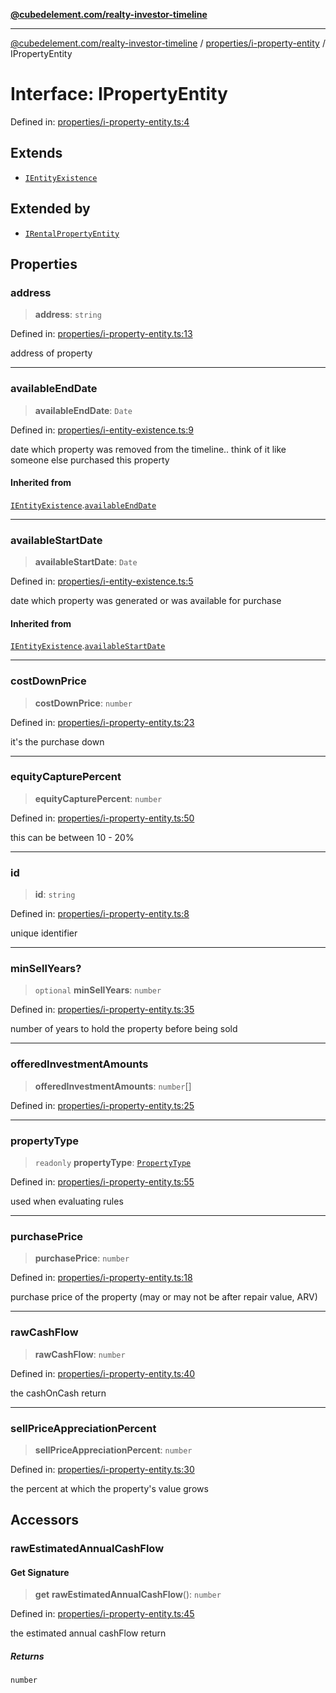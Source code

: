 [**@cubedelement.com/realty-investor-timeline**](../../../index.md)

---

[@cubedelement.com/realty-investor-timeline](../../../modules.md) / [properties/i-property-entity](../index.md) / IPropertyEntity

# Interface: IPropertyEntity

Defined in: [properties/i-property-entity.ts:4](https://github.com/kvernon/realty-investor-timeline/blob/806c805529d356deb12c125749ddea89a26850dd/src/properties/i-property-entity.ts#L4)

## Extends

- [`IEntityExistence`](../../i-entity-existence/interfaces/IEntityExistence.md)

## Extended by

- [`IRentalPropertyEntity`](../../i-rental-property-entity/interfaces/IRentalPropertyEntity.md)

## Properties

### address

> **address**: `string`

Defined in: [properties/i-property-entity.ts:13](https://github.com/kvernon/realty-investor-timeline/blob/806c805529d356deb12c125749ddea89a26850dd/src/properties/i-property-entity.ts#L13)

address of property

---

### availableEndDate

> **availableEndDate**: `Date`

Defined in: [properties/i-entity-existence.ts:9](https://github.com/kvernon/realty-investor-timeline/blob/806c805529d356deb12c125749ddea89a26850dd/src/properties/i-entity-existence.ts#L9)

date which property was removed from the timeline.. think of it like someone else purchased this property

#### Inherited from

[`IEntityExistence`](../../i-entity-existence/interfaces/IEntityExistence.md).[`availableEndDate`](../../i-entity-existence/interfaces/IEntityExistence.md#availableenddate)

---

### availableStartDate

> **availableStartDate**: `Date`

Defined in: [properties/i-entity-existence.ts:5](https://github.com/kvernon/realty-investor-timeline/blob/806c805529d356deb12c125749ddea89a26850dd/src/properties/i-entity-existence.ts#L5)

date which property was generated or was available for purchase

#### Inherited from

[`IEntityExistence`](../../i-entity-existence/interfaces/IEntityExistence.md).[`availableStartDate`](../../i-entity-existence/interfaces/IEntityExistence.md#availablestartdate)

---

### costDownPrice

> **costDownPrice**: `number`

Defined in: [properties/i-property-entity.ts:23](https://github.com/kvernon/realty-investor-timeline/blob/806c805529d356deb12c125749ddea89a26850dd/src/properties/i-property-entity.ts#L23)

it's the purchase down

---

### equityCapturePercent

> **equityCapturePercent**: `number`

Defined in: [properties/i-property-entity.ts:50](https://github.com/kvernon/realty-investor-timeline/blob/806c805529d356deb12c125749ddea89a26850dd/src/properties/i-property-entity.ts#L50)

this can be between 10 - 20%

---

### id

> **id**: `string`

Defined in: [properties/i-property-entity.ts:8](https://github.com/kvernon/realty-investor-timeline/blob/806c805529d356deb12c125749ddea89a26850dd/src/properties/i-property-entity.ts#L8)

unique identifier

---

### minSellYears?

> `optional` **minSellYears**: `number`

Defined in: [properties/i-property-entity.ts:35](https://github.com/kvernon/realty-investor-timeline/blob/806c805529d356deb12c125749ddea89a26850dd/src/properties/i-property-entity.ts#L35)

number of years to hold the property before being sold

---

### offeredInvestmentAmounts

> **offeredInvestmentAmounts**: `number`[]

Defined in: [properties/i-property-entity.ts:25](https://github.com/kvernon/realty-investor-timeline/blob/806c805529d356deb12c125749ddea89a26850dd/src/properties/i-property-entity.ts#L25)

---

### propertyType

> `readonly` **propertyType**: [`PropertyType`](../../property-type/enumerations/PropertyType.md)

Defined in: [properties/i-property-entity.ts:55](https://github.com/kvernon/realty-investor-timeline/blob/806c805529d356deb12c125749ddea89a26850dd/src/properties/i-property-entity.ts#L55)

used when evaluating rules

---

### purchasePrice

> **purchasePrice**: `number`

Defined in: [properties/i-property-entity.ts:18](https://github.com/kvernon/realty-investor-timeline/blob/806c805529d356deb12c125749ddea89a26850dd/src/properties/i-property-entity.ts#L18)

purchase price of the property (may or may not be after repair value, ARV)

---

### rawCashFlow

> **rawCashFlow**: `number`

Defined in: [properties/i-property-entity.ts:40](https://github.com/kvernon/realty-investor-timeline/blob/806c805529d356deb12c125749ddea89a26850dd/src/properties/i-property-entity.ts#L40)

the cashOnCash return

---

### sellPriceAppreciationPercent

> **sellPriceAppreciationPercent**: `number`

Defined in: [properties/i-property-entity.ts:30](https://github.com/kvernon/realty-investor-timeline/blob/806c805529d356deb12c125749ddea89a26850dd/src/properties/i-property-entity.ts#L30)

the percent at which the property's value grows

## Accessors

### rawEstimatedAnnualCashFlow

#### Get Signature

> **get** **rawEstimatedAnnualCashFlow**(): `number`

Defined in: [properties/i-property-entity.ts:45](https://github.com/kvernon/realty-investor-timeline/blob/806c805529d356deb12c125749ddea89a26850dd/src/properties/i-property-entity.ts#L45)

the estimated annual cashFlow return

##### Returns

`number`
